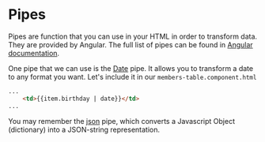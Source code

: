 # Pipes

Pipes are function that you can use in your HTML in order to transform data. They are provided by Angular. The full list of pipes can be found in [Angular documentation](https://angular.io/guide/pipes).


One pipe that we can use is the [Date](https://angular.io/api/common/DatePipe) pipe. It allows you to transform a date to any format you want. Let's include it in our `members-table.component.html`

<!-- {% raw %} -->
```html
...
    <td>{{item.birthday | date}}</td>
...
```
<!-- {% endraw %} -->

You may remember the [json](https://angular.io/api/common/JsonPipe) pipe, which converts a Javascript Object (dictionary) into a JSON-string representation.
